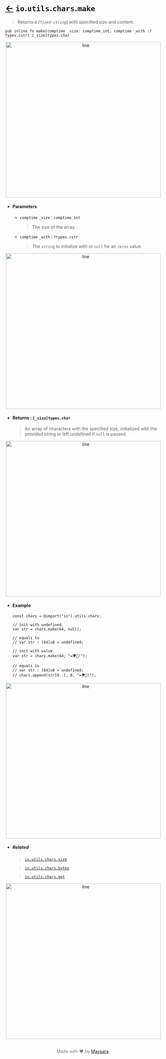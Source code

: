 # [←](../readme.md) `io`.`utils`.`chars`.`make`

> Returns a _(`fixed-string`)_ with specified size and content.

```zig
pub inline fn make(comptime _size: comptime_int, comptime _with :?types.cstr) [_size]types.char
```


<div align="center">
<img src="https://raw.githubusercontent.com/Super-ZIG/io/refs/heads/main/docs/dist/img/md/line.png" alt="line" style="width:500px;"/>
</div>

- #### Parameters

    - `comptime` `_size` : `comptime_int`

        > The size of the array.

    - `comptime` `_with` : `?types.cstr`

        > The `string` to initialize with or `null` for an `zeros` value.

<div align="center">
<img src="https://raw.githubusercontent.com/Super-ZIG/io/refs/heads/main/docs/dist/img/md/line.png" alt="line" style="width:500px;"/>
</div>

- #### Returns : `[_size]types.char`

    > An array of characters with the specified size, initialized with the provided string or left undefined if `null` is passed.

<div align="center">
<img src="https://raw.githubusercontent.com/Super-ZIG/io/refs/heads/main/docs/dist/img/md/line.png" alt="line" style="width:500px;"/>
</div>

- #### Example

    ```zig
    const chars = @import("io").utils.chars;
    ```

    ```zig
    // init with undefined.
    var str = chars.make(64, null);

    // equals to
    // var str : [64]u8 = undefined;
    ```

    ```zig
    // init with value.
    var str = chars.make(64, "=🌍🌟!");

    // equals to
    // var str : [64]u8 = undefined;
    // chars.append(str[0..], 0, "=🌍🌟!");
    ```

<div align="center">
<img src="https://raw.githubusercontent.com/Super-ZIG/io/refs/heads/main/docs/dist/img/md/line.png" alt="line" style="width:500px;"/>
</div>

- ##### Related

  > [`io.utils.chars.size`](./size.md)

  > [`io.utils.chars.bytes`](./bytes.md)

  > [`io.utils.chars.get`](./get.md)

<div align="center">
<img src="https://raw.githubusercontent.com/Super-ZIG/io/refs/heads/main/docs/dist/img/md/line.png" alt="line" style="width:500px;"/>
</div>

<p align="center" style="color:grey;"><br />Made with ❤️ by <a href="http://github.com/maysara-elshewehy" target="blank">Maysara</a>.</p>